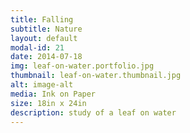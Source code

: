 ```yaml
---
title: Falling
subtitle: Nature
layout: default
modal-id: 21
date: 2014-07-18
img: leaf-on-water.portfolio.jpg
thumbnail: leaf-on-water.thumbnail.jpg
alt: image-alt
media: Ink on Paper
size: 18in x 24in
description: study of a leaf on water 
---
```

